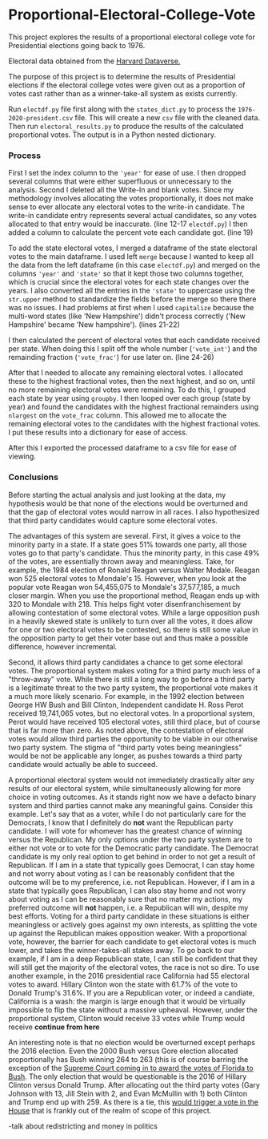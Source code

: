 # Proportional-Electoral-College-Vote
This project explores the results of a proportional electoral college vote for Presidential elections going back to 1976.

Electoral data obtained from the [Harvard Dataverse.](https://dataverse.harvard.edu/dataset.xhtml?persistentId=doi:10.7910/DVN/42MVDX)

The purpose of this project is to determine the results of Presidential elections if the electoral college votes were given out as a proportion of votes cast rather than as a winner-take-all system as exists currently.

Run ```electdf.py``` file first along with the ```states_dict.py``` to process the ```1976-2020-president.csv``` file. This will create a new ```csv``` file with the cleaned data. Then run ```electoral_results.py``` to produce the results of the calculated proportional votes. The output is in a Python nested dictionary.

### Process

First I set the index column to the ```'year'``` for ease of use. I then dropped several columns that were either superfluous or unnecessary to the analysis. 
Second I deleted all the Write-In and blank votes. Since my methodology involves allocating the votes proportionally, it does not make sense to ever allocate any electoral votes to the write-in candidate. The write-in candidate entry represents several actual candidates, so any votes allocated to that entry would be inaccurate. (line 12-17 ```electdf.py```)
I then added a column to calculate the percent vote each candidate got. (line 19)

To add the state electoral votes, I merged a dataframe of the state electoral votes to the main dataframe. I used left ```merge``` because I wanted to keep all the data from the left dataframe (in this case ```electdf.py```) and merged on the columns ```'year'``` and ```'state'``` so that it kept those two columns together, which is crucial since the electoral votes for each state changes over the years. I also converted all the entries in the ```'state'``` to uppercase using the ```str.upper``` method to standardize the fields before the merge so there there was no issues. I had problems at first when I used ```capitalize``` because the multi-word states (like 'New Hampshire') didn't process correctly ('New Hampshire' became 'New hampshire'). (lines 21-22)

I then calculated the percent of electoral votes that each candidate received per state. When doing this I split off the whole number (```'vote_int'```) and the remainding fraction (```'vote_frac'```) for use later on. (line 24-26)

After that I needed to allocate any remaining electoral votes. I allocated these to the highest fractional votes, then the next highest, and so on, until no more remaining electoral votes were remaining. To do this, I grouped each state by year using ```groupby```. I then looped over each group (state by year) and found the candidates with the highest fractional remainders using ```nlargest``` on the ```vote_frac``` column. This allowed me to allocate the remaining electoral votes to the candidates with the highest fractional votes. I put these results into a dictionary for ease of access.

After this I exported the processed dataframe to a csv file for ease of viewing.

### Conclusions

Before starting the actual analysis and just looking at the data, my hypothesis would be that none of the elections would be overturned and that the gap of electoral votes would narrow in all races. I also hypothesized that third party candidates would capture some electoral votes. 

The advantages of this system are several. First, it gives a voice to the minority party in a state. If a state goes 51% towards one party, all those votes go to that party's candidate. Thus the minority party, in this case 49% of the votes, are essentially thrown away and meaningless. Take, for example, the 1984 election of Ronald Reagan versus Walter Modale. Reagan won 525 electoral votes to Mondale's 15. However, when you look at the popular vote Reagan won 54,455,075 to Mondale's 37,577,185, a much closer margin. When you use the proportional method, Reagan ends up with 320 to Mondale with 218. This helps fight voter disenfranchisement by allowing contestation of some electoral votes. While a large opposition push in a heavily skewed state is unlikely to turn over all the votes, it does allow for one or two electoral votes to be contested, so there is still some value in the opposition party to get their voter base out and thus make a possible difference, however incremental.

Second, it allows third party candidates a chance to get some electoral votes. The proportional system makes voting for a third party much less of a "throw-away" vote. While there is still a long way to go before a third party is a legitimate threat to the two party system, the proportional vote makes it a much more likely scenario. For example, in the 1992 election between George HW Bush and Bill Clinton, Independent candidate H. Ross Perot received 19,741,065 votes, but no electoral votes. In a proportional system, Perot would have received 105 electoral votes, still third place, but of course that is far more than zero. As noted above, the contestation of electoral votes would allow third parties the opportunity to be viable in our otherwise two party system. The stigma of "third party votes being meaningless" would be not be applicable any longer, as pushes towards a third party candidate would actually be able to succeed.

A proportional electoral system would not immediately drastically alter any results of our electoral system, while simultaneously allowing for more choice in voting outcomes. As it stands right now we have a defacto binary system and third parties cannot make any meaningful gains. Consider this example. Let's say that as a voter, while I do not particularly care for the Democrats, I know that I definitely do **not** want the Republican party candidate. I will vote for whomever has the greatest chance of winning versus the Republican. My only options under the two party system are to either not vote or to vote for the Democratic party candidate. The Democrat candidate is my only real option to get behind in order to not get a result of Republican. If I am in a state that typically goes Democrat, I can stay home and not worry about voting as I can be reasonably confident that the outcome will be to my preference, i.e. not Republican. However, if I am in a state that typically goes Republican, I can also stay home and not worry about voting as I can be reasonably sure that no matter my actions, my preferred outcome will **not** happen, i.e. a Republican will win, despite my best efforts. Voting for a third party candidate in these situations is either meaningless or actively goes against my own interests, as splitting the vote up against the Republican makes opposition weaker. With a proportional vote, however, the barrier for each candidate to get electoral votes is much lower, and takes the winner-takes-all stakes away. To go back to our example, if I am in a deep Republican state, I can still be confident that they will still get the majority of the electoral votes, the race is not so dire. To use another example, in the 2016 presidential race California had 55 electoral votes to award. Hillary Clinton won the state with 61.7% of the vote to Donald Trump's 31.6%. If you are a Republican voter, or indeed a candiate, California is a wash: the margin is large enough that it would be virtually impossible to flip the state without a massive upheaval. However, under the proportional system, Clinton would receive 33 votes while Trump would receive **continue from here**

An interesting note is that no election would be overturned except perhaps the 2016 election. Even the 2000 Bush versus Gore election allocated proportionally has Bush winning 264 to 263 (this is of course barring the exception of the [Supreme Court coming in to award the votes of Florida to Bush](https://en.wikipedia.org/wiki/Bush_v._Gore). The only election that would be questionable is the 2016 of Hillary Clinton versus Donald Trump. After allocating out the third party votes (Gary Johnson with 13, Jill Stein with 2, and Evan McMullin with 1) both Clinton and Trump end up with 259. As there is a tie, this [would trigger a vote in the House](https://www.thoughtco.com/when-presidential-election-is-a-tie-3322063) that is frankly out of the realm of scope of this project. 

-talk about redistricting and money in politics





